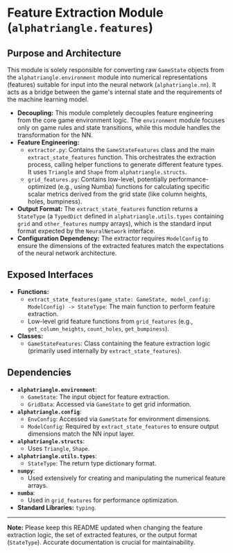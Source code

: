# Feature Extraction Module (`alphatriangle.features`)

## Purpose and Architecture

This module is solely responsible for converting raw `GameState` objects from the `alphatriangle.environment` module into numerical representations (features) suitable for input into the neural network (`alphatriangle.nn`). It acts as a bridge between the game's internal state and the requirements of the machine learning model.

-   **Decoupling:** This module completely decouples feature engineering from the core game environment logic. The `environment` module focuses only on game rules and state transitions, while this module handles the transformation for the NN.
-   **Feature Engineering:**
    -   `extractor.py`: Contains the `GameStateFeatures` class and the main `extract_state_features` function. This orchestrates the extraction process, calling helper functions to generate different feature types. It uses `Triangle` and `Shape` from `alphatriangle.structs`.
    -   `grid_features.py`: Contains low-level, potentially performance-optimized (e.g., using Numba) functions for calculating specific scalar metrics derived from the grid state (like column heights, holes, bumpiness).
-   **Output Format:** The `extract_state_features` function returns a `StateType` (a `TypedDict` defined in `alphatriangle.utils.types` containing `grid` and `other_features` numpy arrays), which is the standard input format expected by the `NeuralNetwork` interface.
-   **Configuration Dependency:** The extractor requires `ModelConfig` to ensure the dimensions of the extracted features match the expectations of the neural network architecture.

## Exposed Interfaces

-   **Functions:**
    -   `extract_state_features(game_state: GameState, model_config: ModelConfig) -> StateType`: The main function to perform feature extraction.
    -   Low-level grid feature functions from `grid_features` (e.g., `get_column_heights`, `count_holes`, `get_bumpiness`).
-   **Classes:**
    -   `GameStateFeatures`: Class containing the feature extraction logic (primarily used internally by `extract_state_features`).

## Dependencies

-   **`alphatriangle.environment`**:
    -   `GameState`: The input object for feature extraction.
    -   `GridData`: Accessed via `GameState` to get grid information.
-   **`alphatriangle.config`**:
    -   `EnvConfig`: Accessed via `GameState` for environment dimensions.
    -   `ModelConfig`: Required by `extract_state_features` to ensure output dimensions match the NN input layer.
-   **`alphatriangle.structs`**:
    -   Uses `Triangle`, `Shape`.
-   **`alphatriangle.utils.types`**:
    -   `StateType`: The return type dictionary format.
-   **`numpy`**:
    -   Used extensively for creating and manipulating the numerical feature arrays.
-   **`numba`**:
    -   Used in `grid_features` for performance optimization.
-   **Standard Libraries:** `typing`.

---

**Note:** Please keep this README updated when changing the feature extraction logic, the set of extracted features, or the output format (`StateType`). Accurate documentation is crucial for maintainability.